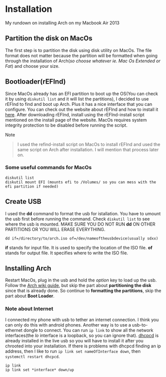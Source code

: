 # Installation
My rundown on installing Arch on my Macbook Air 2013

## Partition the disk on MacOs
The first step is to partition the disk using disk utility on MacOs. The file
format does not matter because the partition will be formatted when going
through the installation of Arch(*so choose whatever ie. Mac Os Extended or Fat*) and choose your size.

## Bootloader(rEFInd)
Since MacOs already has an EFI partition to boot up the OS(You can check it by
using `diskutil list` and it will list the partitions), I decided to use rEFInd
to find and boot up Arch. Plus it has a nice interface that you can configure.
You can check out the website about rEFInd and how to install it [here](http://www.rodsbooks.com/refind/).
After downloading rEFInd, install using the rEFInd-install script mentioned on
the install page of the website. MacOs requires system integrity protection to
be disabled before running the script.

Note
>I used the refind-install script on MacOs to install rEFInd and used the same script on Arch after installation. I will mention that process later on.

### Some useful commands for MacOs
```
diskutil list
diskutil mount EFI (mounts efi to /Volumes/ so you can mess with the efi partition if needed)
```

## Create USB 
I used the **dd** command to format the usb for istallation. You have to umount
the usb first before running the command. Check `diskutil list` to see where the
usb is mounted. MAKE SURE YOU DO NOT RUN **dd** ON OTHER PARTITIONS OR YOU WILL
ERASE EVERYTHING.

`dd if=/directory/to/arch.iso of=/dev/nameoftheusbdevice(usually sdxx)`

**if** stands for input file. It is used to specify the location of the ISO file.
**of** stands for output file. It specifies where to write the ISO file.

## Installing Arch
Restart MacOs, plug in the usb and hold the *option* key to load up the usb.
Follow the [Arch wiki guide](https://wiki.archlinux.org/index.php/Installation_guide), but skip the part about **partitioning the disk**
since that is already done. So continue to **formatting the partitions**, skip the part about **Boot Loader**.

### Note about Internet
I connected my phone with usb to tether an internet connection. I think you can
only do this with android phones. Another way is to use a usb-to-ethernet
dongle to connect. You can run `ip link` to show all the network interfaces(the
*lo* interface is a loopback, so you can ignore that). [dhcpcd](https://wiki.archlinux.org/index.php/Dhcpcd) is already
installed in the live usb so you will have to install it after you chrooted into
your installation. If there is problems with dhcpcd finding an ip address, then
I like to run `ip link set nameOfInterface down`, then `systemctl restart dhcpcd`.
```
ip link
ip link set *interface* down/up
```
